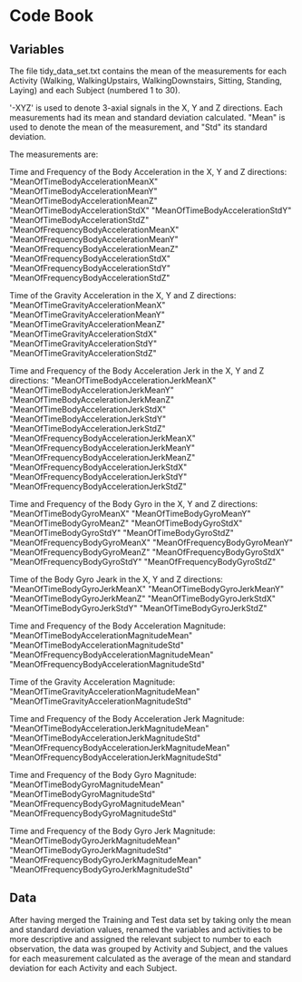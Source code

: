 # Code Book

## Variables

The file tidy_data_set.txt contains the mean of the measurements for each Activity (Walking, WalkingUpstairs, WalkingDownstairs, Sitting, Standing, Laying) and each Subject (numbered 1 to 30).

'-XYZ' is used to denote 3-axial signals in the X, Y and Z directions.
Each measurements had its mean and standard deviation calculated. "Mean" is used to denote the mean of the measurement, and "Std" its standard deviation.

The measurements are:

Time and Frequency of the Body Acceleration in the X, Y and Z directions:
"MeanOfTimeBodyAccelerationMeanX"
"MeanOfTimeBodyAccelerationMeanY"
"MeanOfTimeBodyAccelerationMeanZ"
"MeanOfTimeBodyAccelerationStdX"
"MeanOfTimeBodyAccelerationStdY"
"MeanOfTimeBodyAccelerationStdZ"
"MeanOfFrequencyBodyAccelerationMeanX"
"MeanOfFrequencyBodyAccelerationMeanY"
"MeanOfFrequencyBodyAccelerationMeanZ"
"MeanOfFrequencyBodyAccelerationStdX"
"MeanOfFrequencyBodyAccelerationStdY"
"MeanOfFrequencyBodyAccelerationStdZ"

Time of the Gravity Acceleration in the X, Y and Z directions:
"MeanOfTimeGravityAccelerationMeanX"
"MeanOfTimeGravityAccelerationMeanY"
"MeanOfTimeGravityAccelerationMeanZ"
"MeanOfTimeGravityAccelerationStdX"
"MeanOfTimeGravityAccelerationStdY"
"MeanOfTimeGravityAccelerationStdZ"

Time and Frequency of the Body Acceleration Jerk in the X, Y and Z directions:
"MeanOfTimeBodyAccelerationJerkMeanX"
"MeanOfTimeBodyAccelerationJerkMeanY"
"MeanOfTimeBodyAccelerationJerkMeanZ"
"MeanOfTimeBodyAccelerationJerkStdX"
"MeanOfTimeBodyAccelerationJerkStdY"
"MeanOfTimeBodyAccelerationJerkStdZ"
"MeanOfFrequencyBodyAccelerationJerkMeanX"
"MeanOfFrequencyBodyAccelerationJerkMeanY"
"MeanOfFrequencyBodyAccelerationJerkMeanZ"
"MeanOfFrequencyBodyAccelerationJerkStdX"
"MeanOfFrequencyBodyAccelerationJerkStdY"
"MeanOfFrequencyBodyAccelerationJerkStdZ"

Time and Frequency of the Body Gyro in the X, Y and Z directions:
"MeanOfTimeBodyGyroMeanX"
"MeanOfTimeBodyGyroMeanY"
"MeanOfTimeBodyGyroMeanZ"
"MeanOfTimeBodyGyroStdX"
"MeanOfTimeBodyGyroStdY"
"MeanOfTimeBodyGyroStdZ"
"MeanOfFrequencyBodyGyroMeanX"
"MeanOfFrequencyBodyGyroMeanY"
"MeanOfFrequencyBodyGyroMeanZ"
"MeanOfFrequencyBodyGyroStdX"
"MeanOfFrequencyBodyGyroStdY"
"MeanOfFrequencyBodyGyroStdZ"

Time of the Body Gyro Jeark in the X, Y and Z directions:
"MeanOfTimeBodyGyroJerkMeanX"
"MeanOfTimeBodyGyroJerkMeanY"
"MeanOfTimeBodyGyroJerkMeanZ"
"MeanOfTimeBodyGyroJerkStdX"
"MeanOfTimeBodyGyroJerkStdY"
"MeanOfTimeBodyGyroJerkStdZ"

Time and Frequency of the Body Acceleration Magnitude:
"MeanOfTimeBodyAccelerationMagnitudeMean"
"MeanOfTimeBodyAccelerationMagnitudeStd"
"MeanOfFrequencyBodyAccelerationMagnitudeMean"
"MeanOfFrequencyBodyAccelerationMagnitudeStd"

Time of the Gravity Acceleration Magnitude:
"MeanOfTimeGravityAccelerationMagnitudeMean"
"MeanOfTimeGravityAccelerationMagnitudeStd"

Time and Frequency of the Body Acceleration Jerk Magnitude:
"MeanOfTimeBodyAccelerationJerkMagnitudeMean"
"MeanOfTimeBodyAccelerationJerkMagnitudeStd"
"MeanOfFrequencyBodyAccelerationJerkMagnitudeMean"
"MeanOfFrequencyBodyAccelerationJerkMagnitudeStd"

Time and Frequency of the Body Gyro Magnitude:
"MeanOfTimeBodyGyroMagnitudeMean"
"MeanOfTimeBodyGyroMagnitudeStd"
"MeanOfFrequencyBodyGyroMagnitudeMean"
"MeanOfFrequencyBodyGyroMagnitudeStd"

Time and Frequency of the Body Gyro Jerk Magnitude:
"MeanOfTimeBodyGyroJerkMagnitudeMean"
"MeanOfTimeBodyGyroJerkMagnitudeStd"
"MeanOfFrequencyBodyGyroJerkMagnitudeMean"
"MeanOfFrequencyBodyGyroJerkMagnitudeStd"

## Data

After having merged the Training and Test data set by taking only the mean and standard deviation values, renamed the variables and activities to be more descriptive and assigned the relevant subject to number to each observation, the data was grouped by Activity and Subject, and the values for each measurement calculated as the average of the mean and standard deviation for each Activity and each Subject.
